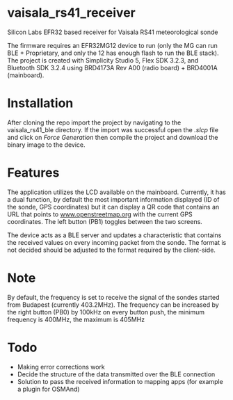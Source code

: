 # vaisala_rs41_receiver

Silicon Labs EFR32 based receiver for Vaisala RS41 meteorological sonde

The firmware requires an EFR32MG12 device to run (only the MG can run BLE + Proprietary, and only the 12 has enough flash to run the BLE stack). The project is created with Simplicity Studio 5, Flex SDK 3.2.3, and Bluetooth SDK 3.2.4 using BRD4173A Rev A00 (radio board) + BRD4001A (mainboard).

# Installation

After cloning the repo import the project by navigating to the vaisala_rs41_ble directory. If the import was successful open the *.slcp* file and click on *Force Generation* then compile the project and download the binary image to the device.

# Features

The application utilizes the LCD available on the mainboard. Currently, it has a dual function, by default the most important information displayed (ID of the sonde, GPS coordinates) but it can display a QR code that contains an URL that points to www.openstreetmap.org with the current GPS coordinates. The left button (PB1) toggles between the two screens.

The device acts as a BLE server and updates a characteristic that contains the received values on every incoming packet from the sonde. The format is not decided should be adjusted to the format required by the client-side.

# Note

By default, the frequency is set to receive the signal of the sondes started from Budapest (currently 403.2MHz). The frequency can be increased by the right button (PB0) by 100kHz on every button push, the minimum frequency is 400MHz, the maximum is 405MHz

# Todo

- Making error corrections work
- Decide the structure of the data transmitted over the BLE connection
- Solution to pass the received information to mapping apps (for example a plugin for OSMAnd)
